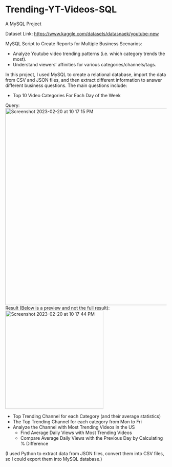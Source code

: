 # Trending-YT-Videos-SQL
A MySQL Project

Dataset Link: https://www.kaggle.com/datasets/datasnaek/youtube-new

MySQL Script to Create Reports for Multiple Business Scenarios:
+ Analyze Youtube video trending patterns (i.e. which category trends the most).
+ Understand viewers’ affinities for various categories/channels/tags.

In this project, I used MySQL to create a relational database, import the data from CSV and JSON files, and then extract different information to answer different business questions. The main questions include: 
+ Top 10 Video Categories For Each Day of the Week

Query:
<img width="613" alt="Screenshot 2023-02-20 at 10 17 15 PM" src="https://user-images.githubusercontent.com/47541514/220262913-8b5783ca-adae-414e-b636-ca841e4f3721.png">
Result (Below is a preview and not the full result):
<img width="306" alt="Screenshot 2023-02-20 at 10 17 44 PM" src="https://user-images.githubusercontent.com/47541514/220262995-8d8b52b7-e8d5-447e-bea1-c5a51a376770.png">

+ Top Trending Channel for each Category (and their average statistics)
+ The Top Trending Channel for each category from Mon to Fri
+ Analyze the Channel with Most Trending Videos in the US
  + Find Average Daily Views with Most Trending Videos
  + Compare Average Daily Views with the Previous Day by Calculating % Difference

(I used Python to extract data from JSON files, convert them into CSV files, so I could export them into MySQL database.)

